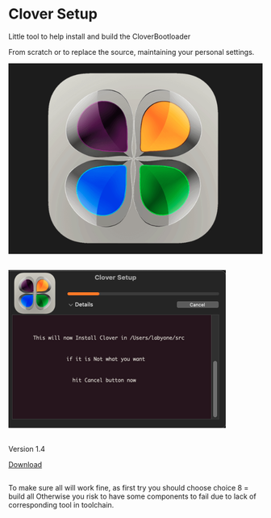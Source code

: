 # Clover Setup
Little tool to help install and build the CloverBootloader

From scratch or to replace the source, maintaining your personal settings.

![img src](Image1.png)
##
![img src](image3.png)
##
Version 1.4 

[Download](https://github.com/LAbyOne/Clover-Builder/raw/main/Clover_Setup.dmg)
##
To make sure all will work fine, as first try you should choose choice 8 = build all
Otherwise you risk to have some components to fail due to lack of corresponding tool in toolchain.
##
